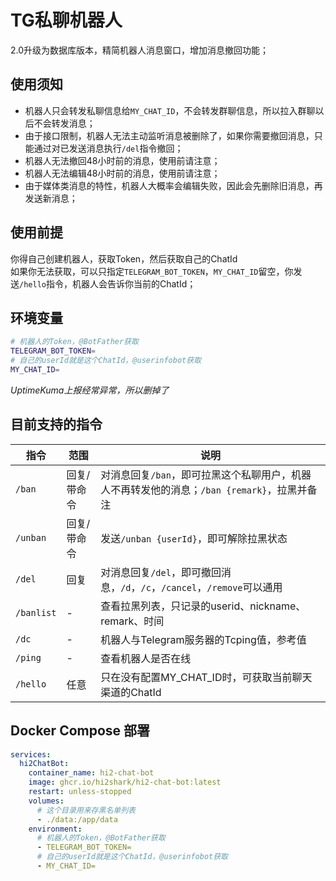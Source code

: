 # TG私聊机器人
2.0升级为数据库版本，精简机器人消息窗口，增加消息撤回功能；  

## 使用须知
 - 机器人只会转发私聊信息给`MY_CHAT_ID`，不会转发群聊信息，所以拉入群聊以后不会转发消息；  
 - 由于接口限制，机器人无法主动监听消息被删除了，如果你需要撤回消息，只能通过对已发送消息执行`/del`指令撤回；  
 - 机器人无法撤回48小时前的消息，使用前请注意；  
 - 机器人无法编辑48小时前的消息，使用前请注意；  
 - 由于媒体类消息的特性，机器人大概率会编辑失败，因此会先删除旧消息，再发送新消息；  

## 使用前提
你得自己创建机器人，获取Token，然后获取自己的ChatId  
如果你无法获取，可以只指定`TELEGRAM_BOT_TOKEN`，`MY_CHAT_ID`留空，你发送`/hello`指令，机器人会告诉你当前的ChatId；  

## 环境变量
```bash
# 机器人的Token，@BotFather获取
TELEGRAM_BOT_TOKEN=
# 自己的userId就是这个ChatId，@userinfobot获取
MY_CHAT_ID=
```
*UptimeKuma上报经常异常，所以删掉了*  


## 目前支持的指令
| 指令    | 范围    | 说明   | 
| ------  | ------  | ------ |
| `/ban` | 回复/带命令 | 对消息回复`/ban`，即可拉黑这个私聊用户，机器人不再转发他的消息；`/ban {remark}`，拉黑并备注 |
| `/unban` | 回复/带命令 | 发送`/unban {userId}`，即可解除拉黑状态 |
| `/del` | 回复 | 对消息回复`/del`，即可撤回消息，`/d`，`/c`，`/cancel`，`/remove`可以通用 |
| `/banlist` | - | 查看拉黑列表，只记录的userid、nickname、remark、时间 |
| `/dc` | - | 机器人与Telegram服务器的Tcping值，参考值 |
| `/ping` | - | 查看机器人是否在线 |
| `/hello` | 任意 | 只在没有配置MY_CHAT_ID时，可获取当前聊天渠道的ChatId |

## Docker Compose 部署
```yaml
services:
  hi2ChatBot:
    container_name: hi2-chat-bot
    image: ghcr.io/hi2shark/hi2-chat-bot:latest
    restart: unless-stopped
    volumes:
      # 这个目录用来存黑名单列表
      - ./data:/app/data
    environment:
      # 机器人的Token，@BotFather获取
      - TELEGRAM_BOT_TOKEN=
      # 自己的userId就是这个ChatId，@userinfobot获取
      - MY_CHAT_ID=
```
